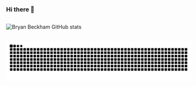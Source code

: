 ### Hi there 👋




##

![Bryan Beckham GitHub stats](https://github-readme-stats.vercel.app/api?username=bryanbeckham06&show_icons=true&theme=onedark)

##

<img align="center" alt="snake eating my contributions" src="https://raw.githubusercontent.com/vinimanzano/vinimanzano/output/github-contribution-grid-snake-dark.svg">


